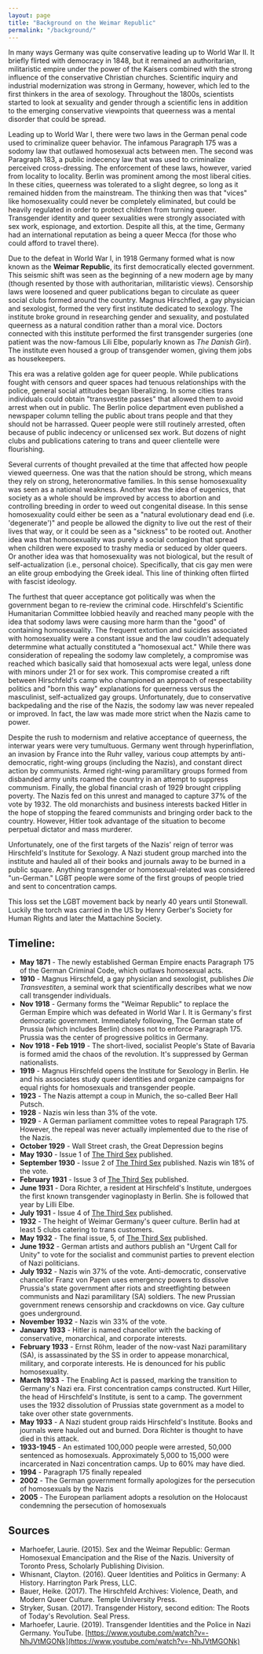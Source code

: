 ```yaml
---
layout: page
title: "Background on the Weimar Republic"
permalink: "/background/"
---
```


In many ways Germany was quite conservative leading up to World War II. It briefly flirted with democracy in 1848, but it remained an authoritarian, militaristic empire under the power of the Kaisers combined with the strong influence of the conservative Christian churches. Scientific inquiry and industrial modernization was strong in Germany, however, which led to the first thinkers in the area of sexology. Throughout the 1800s, scientists started to look at sexuality and gender through a scientific lens in addition to the emerging conservative viewpoints that queerness was a mental disorder that could be spread.

Leading up to World War I, there were two laws in the German penal code used to criminalize queer behavior. The infamous Paragraph 175 was a sodomy law that outlawed homosexual acts between men. The second was Paragraph 183, a public indecency law that was used to criminalize perceived cross-dressing. The enforcement of these laws, however, varied from locality to locality. Berlin was prominent among the most liberal cities. In these cities, queerness was tolerated to a slight degree, so long as it remained hidden from the mainstream. The thinking then was that "vices" like homosexuality could never be completely eliminated, but could be heavily regulated in order to protect children from turning queer. Transgender identity and queer sexualities were strongly associated with sex work, espionage, and extortion. Despite all this, at the time, Germany had an international reputation as being a queer Mecca (for those who could afford to travel there).

Due to the defeat in World War I, in 1918 Germany formed what is now known as the **Weimar Republic**, its first democratically elected government. This seismic shift was seen as the beginning of a new modern age by many (though resented by those with authoritarian, militaristic views). Censorship laws were loosened and queer publications began to circulate as queer social clubs formed around the country. Magnus Hirschfled, a gay physician and sexologist, formed the very first institute dedicated to sexology. The institute broke ground in researching gender and sexuality, and postulated queerness as a natural condition rather than a moral vice. Doctors connected with this institute performed the first transgender surgeries (one patient was the now-famous Lili Elbe, popularly known as _The Danish Girl_). The institute even housed a group of transgender women, giving them jobs as housekeepers.

This era was a relative golden age for queer people. While publications fought with censors and queer spaces had tenuous relationships with the police, general social attitudes began liberalizing. In some cities trans individuals could obtain "transvestite passes" that allowed them to avoid arrest when out in public. The Berlin police department even published a newspaper column telling the public about trans people and that they should not be harrassed. Queer people were still routinely arrested, often because of public indecency or unlicensed sex work. But dozens of night clubs and publications catering to trans and queer clientelle were flourishing.

Several currents of thought prevailed at the time that affected how people viewed queerness. One was that the nation should be strong, which means they rely on strong, heteronormative families. In this sense homosexuality was seen as a national weakness. Another was the idea of eugenics, that society as a whole should be improved by access to abortion and controlling breeding in order to weed out congenital disease. In this sense homosexuality could either be seen as a "natural evolutionary dead end (i.e. 'degenerate')" and people be allowed the dignity to live out the rest of their lives that way, or it could be seen as a "sickness" to be rooted out. Another idea was that homosexuality was purely a social contagion that spread when children were exposed to trashy media or seduced by older queers. Or another idea was that homosexuality was not biological, but the result of self-actualization (i.e., personal choice). Specifically, that cis gay men were an elite group embodying the Greek ideal. This line of thinking often flirted with fascist ideology.

The furthest that queer acceptance got politically was when the government began to re-review the criminal code. Hirschfeld's Scientific Humanitarian Committee lobbied heavily and reached many people with the idea that sodomy laws were causing more harm than the "good" of containing homosexuality. The frequent extortion and suicides associated with homosexuality were a constant issue and the law coudln't adequately determmine what actually constituted a "homosexual act." While there was consideration of repealing the sodomy law completely, a compromise was reached which basically said that homosexual acts were legal, unless done with minors under 21 or for sex work. This compromise created a rift between Hirschfeld's camp who championed an approach of respectability politics and "born this way" explanations for queerness versus the masculinist, self-actualized gay groups. Unfortunately, due to conservative backpedaling and the rise of the Nazis, the sodomy law was never repealed or improved. In fact, the law was made more strict when the Nazis came to power.

Despite the rush to modernism and relative acceptance of queerness, the interwar years were very tumultuous. Germany went through hyperinflation, an invasion by France into the Ruhr valley, various coup attempts by anti-democratic, right-wing groups (including the Nazis), and constant direct action by communists. Armed right-wing paramilitary groups formed from disbanded army units roamed the country in an attempt to suppress communism. Finally, the global financial crash of 1929 brought crippling poverty. The Nazis fed on this unrest and managed to capture 37% of the vote by 1932. The old monarchists and business interests backed Hitler in the hope of stopping the feared communists and bringing order back to the country. However, Hitler took advantage of the situation to become perpetual dictator and mass murderer.

Unfortunately, one of the first targets of the Nazis' reign of terror was Hirschfeld's Institute for Sexology. A Nazi student group marched into the institute and hauled all of their books and journals away to be burned in a public square. Anything transgender or homosexual-related was considered "un-German." LGBT people were some of the first groups of people tried and sent to concentration camps. 

This loss set the LGBT movement back by nearly 40 years until Stonewall. Luckily the torch was carried in the US by Henry Gerber's Society for Human Rights and later the Mattachine Society.


## Timeline:

- **May 1871** - The newly established German Empire enacts Paragraph 175 of the German Criminal Code, which outlaws homosexual acts.
- **1910** - Magnus Hirschfeld, a gay physician and sexologist, publishes _Die Transvestiten_, a seminal work that scientifically describes what we now call transgender individuals.
- **Nov 1918** - Germany forms the "Weimar Republic" to replace the German Empire which was defeated in World War I. It is Germany's first democratic government. Immediately following, The German state of Prussia (which includes Berlin) choses not to enforce Paragraph 175. Prussia was the center of progressive politics in Germany.
- **Nov 1918 - Feb 1919** - The short-lived, socialist People's State of Bavaria is formed amid the chaos of the revolution. It's suppressed by German nationalists.
- **1919** - Magnus Hirschfeld opens the Institute for Sexology in Berlin. He and his associates study queer identities and organize campaigns for equal rights for homosexuals and transgender people.
- **1923** - The Nazis attempt a coup in Munich, the so-called Beer Hall Putsch.
- **1928** - Nazis win less than 3% of the vote.
- **1929** - A German parliament committee votes to repeal Paragraph 175. However, the repeal was never actually implemented due to the rise of the Nazis.
- **October 1929** - Wall Street crash, the Great Depression begins
- **May 1930** - Issue 1 of [The Third Sex](/das-dritte-geschlecht) published.
- **September 1930** - Issue 2 of [The Third Sex](/das-dritte-geschlecht) published. Nazis win 18% of the vote.
- **February 1931** - Issue 3 of [The Third Sex](/das-dritte-geschlecht) published.
- **June 1931** - Dora Richter, a resident at Hirschfeld's Institute, undergoes the first known transgender vaginoplasty in Berlin. She is followed that year by Lilli Elbe.
- **July 1931** - Issue 4 of [The Third Sex](/das-dritte-geschlecht) published.
- **1932** - The height of Weimar Germany's queer culture. Berlin had at least 5 clubs catering to trans customers.
- **May 1932** - The final issue, 5, of [The Third Sex](/das-dritte-geschlecht) published.
- **June 1932** - German artists and authors publish an "Urgent Call for Unity" to vote for the socialist and communist parties to prevent election of Nazi politicians.
- **July 1932** - Nazis win 37% of the vote. Anti-democratic, conservative chancellor Franz von Papen uses emergency powers to dissolve Prussia's state government after riots and streetfighting between communists and Nazi paramilitary (SA) soldiers. The new Prussian government renews censorship and crackdowns on vice. Gay culture goes underground.
- **November 1932** - Nazis win 33% of the vote.
- **January 1933** - Hitler is named chancellor with the backing of conservative, monarchical, and corporate interests.
- **February 1933** - Ernst Röhm, leader of the now-vast Nazi paramilitary (SA), is assassinated by the SS in order to appease monarchical, military, and corporate interests. He is denounced for his public homosexuality.
- **March 1933** - The Enabling Act is passed, marking the transition to Germany's Nazi era. First concentration camps constructed. Kurt Hiller, the head of Hirschfeld's Institute, is sent to a camp. The government uses the 1932 dissolution of Prussias state government as a model to take over other state governments.
- **May 1933** - A Nazi student group raids Hirschfeld's Institute. Books and journals were hauled out and burned. Dora Richter is thought to have died in this attack.
- **1933-1945** - An estimated 100,000 people were arrested, 50,000 sentenced as homosexuals. Approximately 5,000 to 15,000 were incarcerated in Nazi concentration camps. Up to 60% may have died.
- **1994** - Paragraph 175 finally repealed
- **2002** - The German government formally apologizes for the persecution of homosexuals by the Nazis
- **2005** - The European parliament adopts a resolution on the Holocaust condemning the persecution of homosexuals

## Sources

* Marhoefer, Laurie. (2015). Sex and the Weimar Republic: German Homosexual Emancipation and the Rise of the Nazis. University of Toronto Press, Scholarly Publishing Division.
* Whisnant, Clayton. (2016). Queer Identities and Politics in Germany: A History. Harrington Park Press, LLC.
* Bauer, Heike. (2017). The Hirschfeld Archives: Violence, Death, and Modern Queer Culture. Temple University Press.
* Stryker, Susan. (2017). Transgender History, second edition: The Roots of Today's Revolution. Seal Press.
* Marhoefer, Laurie. (2019). Transgender Identities and the Police in Nazi Germany. YouTube. [https://www.youtube.com/watch?v=-NhJVtMGONk](https://www.youtube.com/watch?v=-NhJVtMGONk)